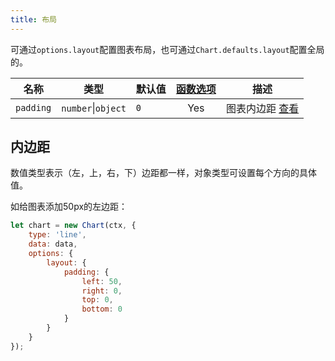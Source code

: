 ```yaml
---
title: 布局
---
```


可通过`options.layout`配置图表布局，也可通过`Chart.defaults.layout`配置全局的。

| 名称 | 类型 | 默认值 | [函数选项](../general/options.md#函数选项) | 描述
| ---- | ---- | ------- | :----: | -----------
| `padding` | `number`\|`object` | `0` | Yes | 图表内边距 [查看](#内边距)

## 内边距

数值类型表示（左，上，右，下）边距都一样，对象类型可设置每个方向的具体值。

如给图表添加50px的左边距：

```javascript
let chart = new Chart(ctx, {
    type: 'line',
    data: data,
    options: {
        layout: {
            padding: {
                left: 50,
                right: 0,
                top: 0,
                bottom: 0
            }
        }
    }
});
```
